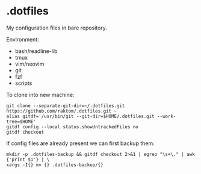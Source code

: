 # .dotfiles

My configuration files in bare repository.

Environment:
- bash/readline-lib
- tmux
- vim/neovim
- git
- fzf
- scripts
 
 To clone into new machine:
 ```
git clone --separate-git-dir=~/.dotfiles.git https://github.com/raktom/.dotfiles.git ~
alias gitdf='/usr/bin/git --git-dir=$HOME/.dotfiles.git --work-tree=$HOME'
gitdf config --local status.showUntrackedFiles no
gitdf checkout
 ```
 If config files are already present we can first backup them:
```
mkdir -p .dotfiles-backup && gitdf checkout 2>&1 | egrep "\s+\." | awk {'print $1'} | \
xargs -I{} mv {} .dotfiles-backup/{}
```
